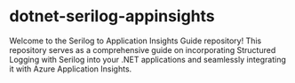 # dotnet-serilog-appinsights
Welcome to the Serilog to Application Insights Guide repository! This repository serves as a comprehensive guide on incorporating Structured Logging with Serilog into your .NET applications and seamlessly integrating it with Azure Application Insights.
